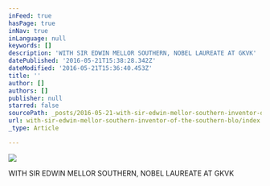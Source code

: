 ```yaml
---
inFeed: true
hasPage: true
inNav: true
inLanguage: null
keywords: []
description: 'WITH SIR EDWIN MELLOR SOUTHERN, NOBEL LAUREATE AT GKVK'
datePublished: '2016-05-21T15:38:28.342Z'
dateModified: '2016-05-21T15:36:40.453Z'
title: ''
author: []
authors: []
publisher: null
starred: false
sourcePath: _posts/2016-05-21-with-sir-edwin-mellor-southern-inventor-of-the-southern-blo.md
url: with-sir-edwin-mellor-southern-inventor-of-the-southern-blo/index.html
_type: Article

---
```

![](https://the-grid-user-content.s3-us-west-2.amazonaws.com/191aed32-c5dd-43a8-9990-5358ec3bddf5.jpg)

WITH SIR EDWIN MELLOR SOUTHERN, NOBEL LAUREATE AT GKVK